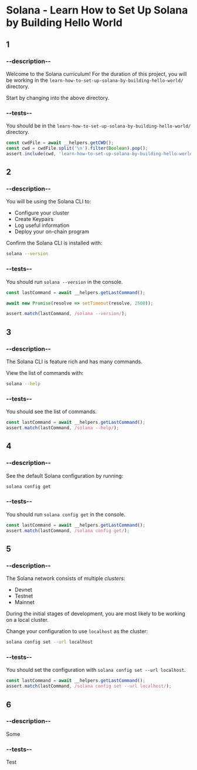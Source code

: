 # Solana - Learn How to Set Up Solana by Building Hello World

## 1

### --description--

Welcome to the Solana curriculum! For the duration of this project, you will be working in the `learn-how-to-set-up-solana-by-building-hello-world/` directory.

Start by changing into the above directory.

### --tests--

You should be in the `learn-how-to-set-up-solana-by-building-hello-world/` directory.

```js
const cwdFile = await __helpers.getCWD();
const cwd = cwdFile.split('\n').filter(Boolean).pop();
assert.include(cwd, 'learn-how-to-set-up-solana-by-building-hello-world');
```

## 2

### --description--

You will be using the Solana CLI to:

- Configure your cluster
- Create Keypairs
- Log useful information
- Deploy your on-chain program

Confirm the Solana CLI is installed with:

```bash
solana --version
```

### --tests--

You should run `solana --version` in the console.

```js
const lastCommand = await __helpers.getLastCommand();

await new Promise(resolve => setTimeout(resolve, 2500));

assert.match(lastCommand, /solana --version/);
```

## 3

### --description--

The Solana CLI is feature rich and has many commands.

View the list of commands with:

```bash
solana --help
```

### --tests--

You should see the list of commands.

```js
const lastCommand = await __helpers.getLastCommand();
assert.match(lastCommand, /solana --help/);
```

## 4

### --description--

See the default Solana configuration by running:

```bash
solana config get
```

### --tests--

You should run `solana config get` in the console.

```js
const lastCommand = await __helpers.getLastCommand();
assert.match(lastCommand, /solana config get/);
```

## 5

### --description--

The Solana network consists of multiple <dfn>clusters</dfn>:

- Devnet
- Testnet
- Mainnet

During the initial stages of development, you are most likely to be working on a local cluster.

Change your configuration to use `localhost` as the cluster:

```bash
solana config set --url localhost
```

### --tests--

You should set the configuration with `solana config set --url localhost`.

```js
const lastCommand = await __helpers.getLastCommand();
assert.match(lastCommand, /solana config set --url localhost/);
```

## 6

### --description--

Some

### --tests--

Test

```js

```
